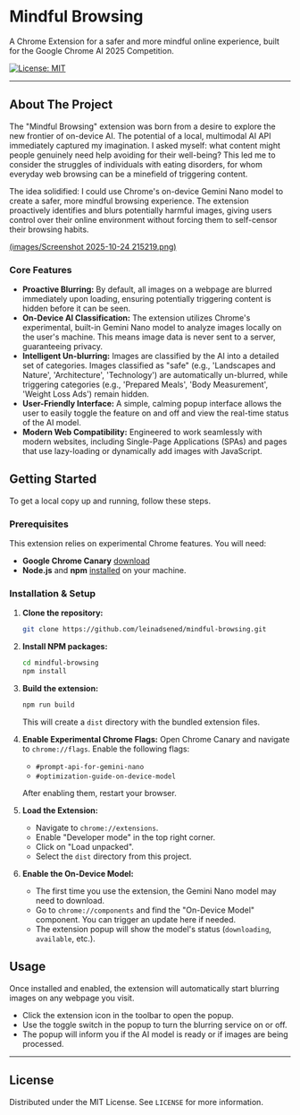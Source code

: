 # Mindful Browsing

A Chrome Extension for a safer and more mindful online experience, built for the Google Chrome AI 2025 Competition.

[![License: MIT](https://img.shields.io/badge/License-MIT-yellow.svg)](https://opensource.org/licenses/MIT)

---

## About The Project

The "Mindful Browsing" extension was born from a desire to explore the new frontier of on-device AI. The potential of a local, multimodal AI API immediately captured my imagination. I asked myself: what content might people genuinely need help avoiding for their well-being? This led me to consider the struggles of individuals with eating disorders, for whom everyday web browsing can be a minefield of triggering content.

The idea solidified: I could use Chrome's on-device Gemini Nano model to create a safer, more mindful browsing experience. The extension proactively identifies and blurs potentially harmful images, giving users control over their online environment without forcing them to self-censor their browsing habits.

[(images/Screenshot 2025-10-24 215219.png)](https://www.youtube.com/watch?v=fxgsXNLAsrQ)

### Core Features

*   **Proactive Blurring:** By default, all images on a webpage are blurred immediately upon loading, ensuring potentially triggering content is hidden before it can be seen.
*   **On-Device AI Classification:** The extension utilizes Chrome's experimental, built-in Gemini Nano model to analyze images locally on the user's machine. This means image data is never sent to a server, guaranteeing privacy.
*   **Intelligent Un-blurring:** Images are classified by the AI into a detailed set of categories. Images classified as "safe" (e.g., 'Landscapes and Nature', 'Architecture', 'Technology') are automatically un-blurred, while triggering categories (e.g., 'Prepared Meals', 'Body Measurement', 'Weight Loss Ads') remain hidden.
*   **User-Friendly Interface:** A simple, calming popup interface allows the user to easily toggle the feature on and off and view the real-time status of the AI model.
*   **Modern Web Compatibility:** Engineered to work seamlessly with modern websites, including Single-Page Applications (SPAs) and pages that use lazy-loading or dynamically add images with JavaScript.

## Getting Started

To get a local copy up and running, follow these steps.

### Prerequisites

This extension relies on experimental Chrome features. You will need:
*   **Google Chrome Canary** [download](https://www.google.com/chrome/canary/)
*   **Node.js** and **npm** [installed](https://nodejs.org/en/download) on your machine. 

### Installation & Setup

1.  **Clone the repository:**
    ```sh
    git clone https://github.com/leinadsened/mindful-browsing.git
    ```

2.  **Install NPM packages:**
    ```sh
    cd mindful-browsing
    npm install
    ```

3.  **Build the extension:**
    ```sh
    npm run build
    ```
    This will create a `dist` directory with the bundled extension files.

4.  **Enable Experimental Chrome Flags:**
    Open Chrome Canary and navigate to `chrome://flags`. Enable the following flags:
    *   `#prompt-api-for-gemini-nano`
    *   `#optimization-guide-on-device-model`

    After enabling them, restart your browser.

5.  **Load the Extension:**
    *   Navigate to `chrome://extensions`.
    *   Enable "Developer mode" in the top right corner.
    *   Click on "Load unpacked".
    *   Select the `dist` directory from this project.

6.  **Enable the On-Device Model:**
    *   The first time you use the extension, the Gemini Nano model may need to download.
    *   Go to `chrome://components` and find the "On-Device Model" component. You can trigger an update here if needed.
    *   The extension popup will show the model's status (`downloading`, `available`, etc.).

## Usage

Once installed and enabled, the extension will automatically start blurring images on any webpage you visit.

*   Click the extension icon in the toolbar to open the popup.
*   Use the toggle switch in the popup to turn the blurring service on or off.
*   The popup will inform you if the AI model is ready or if images are being processed.

---

## License

Distributed under the MIT License. See `LICENSE` for more information.
